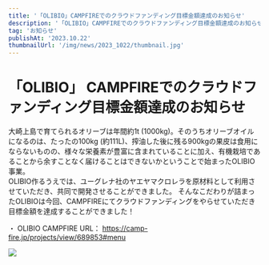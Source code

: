 ```yaml
---
title: '「OLIBIO」CAMPFIREでのクラウドファンディング目標金額達成のお知らせ'
description: '「OLIBIO」CAMPFIREでのクラウドファンディング目標金額達成のお知らせ'
tag: 'お知らせ'
publishAt: '2023.10.22'
thumbnailUrl: '/img/news/2023_1022/thumbnail.jpg'
---
```


# 「OLIBIO」 CAMPFIREでのクラウドファンディング目標金額達成のお知らせ

大崎上島で育てられるオリーブは年間約1t (1000kg)。そのうちオリーブオイルになるのは、たったの100kg (約111L)、搾油した後に残る900kgの果皮は食用にならないものの、様々な栄養素が豊富に含まれていることに加え、有機栽培であることから余すことなく届けることはできないかということで始まったOLIBIO事業。  
OLIBIO作るうえでは、ユーグレナ社のヤエヤマクロレラを原材料として利用させていただき、共同で開発させることができました。
そんなこだわりが詰まったOLIBIOは今回、CAMPFIREにてクラウドファンディングをやらせていただき目標金額を達成することができました！

・ OLIBIO CAMPFIRE URL： https://camp-fire.jp/projects/view/689853#menu

![](/img/news/2023_1022/content.jpg)
